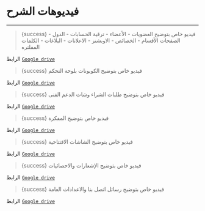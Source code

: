 # فيديوهات الشرح

---

> {success} فيديو خاص بتوضيح العضويات - الأعضاء - ترقية الحسابات - الدول - الصفحات 
الأقسام - الخصائص - الاوبشنز - الاعلانات - البلاغات - الكلمات المفلتره

الرابط
<a href="https://drive.google.com/drive/folders/16uwulSrwZ6xY3YSDDxHdvpo5I7ID1btw?usp=sharing" target="_blank">`Google drive`</a>



> {success} فيديو خاص بتوضيح الكوبونات بلوحة التحكم


الرابط
<a href="https://drive.google.com/file/d/1kUDe0e-BEWa7-OdWF-64i7bafQxl2IDO/view?usp=sharing" target="_blank">`Google drive`</a>



> {success} فيديو خاص بتوضيح طلبات الشراء وشات الدعم الفنى


الرابط
<a href="https://drive.google.com/file/d/10G-V7U_b4DtEck-HWuC2cLEHLQnfB2lZ/view?usp=sharing" target="_blank">`Google drive`</a>



> {success} فيديو خاص بتوضيح المفكرة


الرابط
<a href="https://drive.google.com/file/d/1tRwM5GwN3bbwI0rkEWy_Dp1ET_4LM6qH/view?usp=sharing" target="_blank">`Google drive`</a>



> {success} فيديو خاص بتوضيح الشاشات الافتتاحية


الرابط
<a href="https://drive.google.com/file/d/1tximABBD_1hhsqoo8VxSPpvspU5ukfuQ/view?usp=sharing" target="_blank">`Google drive`</a>


> {success} فيديو خاص بتوضيح الإشعارات والاحصائيات


الرابط
<a href="https://drive.google.com/file/d/1sZfjHRoGR3E-MiEEtRScvXYNz8aAiTdS/view?usp=sharing" target="_blank">`Google drive`</a>


> {success} فيديو خاص بتوضيح رسائل اتصل بنا والاعدادات العامة


الرابط
<a href="https://drive.google.com/file/d/1HhQ4n9o3-DCGaHrHqaUrjPtU9xUHHrNG/view?usp=sharing" target="_blank">`Google drive`</a>




